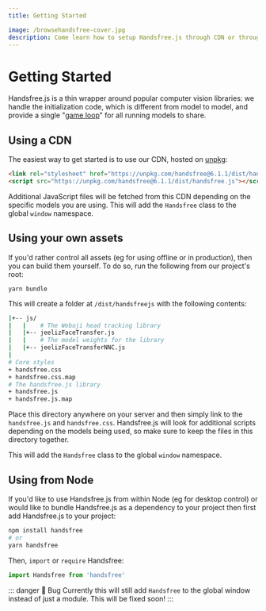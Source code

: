 ```yaml
---
title: Getting Started

image: /browsehandsfree-cover.jpg
description: Come learn how to setup Handsfree.js through CDN or through NPM, so that you can get started on making handsfree experiences and assistive tech!
---
```


# Getting Started

Handsfree.js is a thin wrapper around popular computer vision libraries: we handle the initialization code, which is different from model to model, and provide a single "[game loop](https://en.wikipedia.org/wiki/Game_programming#Game_structure)" for all running models to share.

## Using a CDN

The easiest way to get started is to use our CDN, hosted on [unpkg](https://unpkg.com/):

<!-- prettier-ignore-start -->
```html
<link rel="stylesheet" href="https://unpkg.com/handsfree@6.1.1/dist/handsfree.css" />
<script src="https://unpkg.com/handsfree@6.1.1/dist/handsfree.js"></script>
```
<!-- prettier-ignore-end -->

Additional JavaScript files will be fetched from this CDN depending on the specific models you are using. This will add the `Handsfree` class to the global `window` namespace.

## Using your own assets

If you'd rather control all assets (eg for using offline or in production), then you can build them yourself. To do so, run the following from our project's root:

    yarn bundle

This will create a folder at `/dist/handsfreejs` with the following contents:

```bash
|+-- js/
|   |    # The Weboji head tracking library
|   |+-- jeelizFaceTransfer.js
|   |    # The model weights for the library
|   |+-- jeelizFaceTransferNNC.js
|
# Core styles
+ handsfree.css
+ handsfree.css.map
# The handsfree.js library
+ handsfree.js
+ handsfree.js.map
```

Place this directory anywhere on your server and then simply link to the `handsfree.js` and `handsfree.css`. Handsfree.js will look for additional scripts depending on the models being used, so make sure to keep the files in this directory together.

This will add the `Handsfree` class to the global `window` namespace.

## Using from Node

If you'd like to use Handsfree.js from within Node (eg for desktop control) or would like to bundle Handsfree.js as a dependency to your project then first add Handsfree.js to your project:

```bash
npm install handsfree
# or
yarn handsfree
```

Then, `import` or `require` Handsfree:

```js
import Handsfree from 'handsfree'
```

::: danger 🐞 Bug
Currently this will still add `Handsfree` to the global window instead of just a module. This will be fixed soon!
:::
